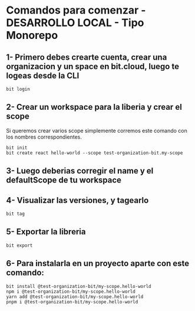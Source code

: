 # Comandos para comenzar - DESARROLLO LOCAL - Tipo Monorepo

## 1- Primero debes crearte cuenta, crear una organizacion y un space en bit.cloud, luego te logeas desde la CLI

```
bit login
```

## 2- Crear un workspace para la liberia y crear el scope

Si queremos crear varios scope simplemente corremos este comando con los nombres correspondientes.

```
bit init
bit create react hello-world --scope test-organization-bit.my-scope
```

## 3- Luego deberias corregir el name y el defaultScope de tu workspace

## 4- Visualizar las versiones, y tagearlo

```
bit tag
```

## 5- Exportar la libreria

```
bit export
```

## 6- Para instalarla en un proyecto aparte con este comando:

```
bit install @test-organization-bit/my-scope.hello-world
npm i @test-organization-bit/my-scope.hello-world
yarn add @test-organization-bit/my-scope.hello-world
pnpm i @test-organization-bit/my-scope.hello-world
```
